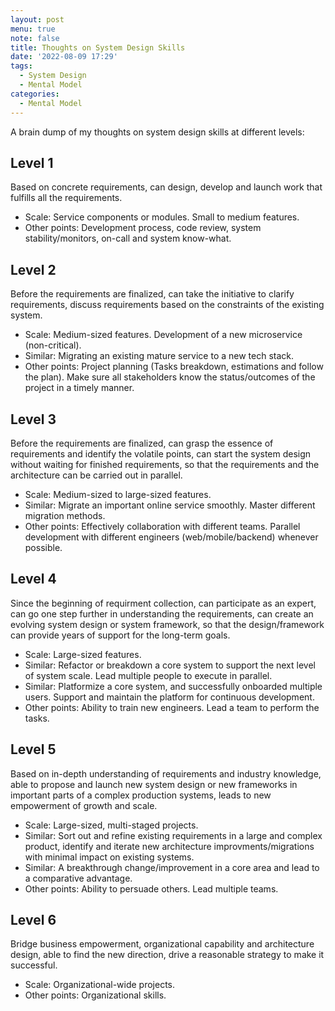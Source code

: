 ```yaml
---
layout: post
menu: true
note: false
title: Thoughts on System Design Skills
date: '2022-08-09 17:29'
tags:
  - System Design
  - Mental Model
categories:
  - Mental Model
---
```


A brain dump of my thoughts on system design skills at different levels:

## Level 1

Based on concrete requirements, can design, develop and launch work that fulfills all the requirements.

- Scale: Service components or modules. Small to medium features.
- Other points: Development process, code review, system stability/monitors, on-call and system know-what.

## Level 2

Before the requirements are finalized, can take the initiative to clarify requirements, discuss requirements based on the constraints of the existing system.

- Scale: Medium-sized features. Development of a new microservice (non-critical).
- Similar: Migrating an existing mature service to a new tech stack.
- Other points: Project planning (Tasks breakdown, estimations and follow the plan). Make sure all stakeholders know the status/outcomes of the project in a timely manner.

## Level 3

Before the requirements are finalized, can grasp the essence of requirements and identify the volatile points, can start the system design without waiting for finished requirements, so that the requirements and the architecture can be carried out in parallel.

- Scale: Medium-sized to large-sized features.
- Similar: Migrate an important online service smoothly. Master different migration methods.
- Other points: Effectively collaboration with different teams. Parallel development with different engineers (web/mobile/backend) whenever possible.

## Level 4

Since the beginning of requirment collection, can participate as an expert, can go one step further in understanding the requirements, can create an evolving system design or system framework, so that the design/framework can provide years of support for the long-term goals.

- Scale: Large-sized features.
- Similar: Refactor or breakdown a core system to support the next level of system scale. Lead multiple people to execute in parallel.
- Similar: Platformize a core system, and successfully onboarded multiple users. Support and maintain the platform for continuous development.
- Other points: Ability to train new engineers. Lead a team to perform the tasks.

## Level 5

Based on in-depth understanding of requirements and industry knowledge, able to propose and launch new system design or new frameworks in important parts of a complex production systems, leads to new empowerment of growth and scale.

- Scale: Large-sized, multi-staged projects.
- Similar: Sort out and refine existing requirements in a large and complex product, identify and iterate new architecture improvments/migrations with minimal impact on existing systems.
- Similar: A breakthrough change/improvement in a core area and lead to a comparative advantage.
- Other points: Ability to persuade others. Lead multiple teams.

## Level 6

Bridge business empowerment, organizational capability and architecture design, able to find the new direction, drive a reasonable strategy to make it successful.

- Scale: Organizational-wide projects.
- Other points: Organizational skills.